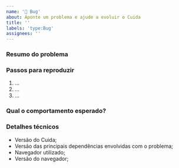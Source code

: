 ```yaml
---
name: '🐞 Bug'
about: Aponte um problema e ajude a evoluir o Cuida
title: ''
labels: 'type:Bug'
assignees: ''
---
```


<!-- Encontrou um bug? Por favor, preencha as seções abaixo. 👍 -->

### Resumo do problema

<!-- Uma breve descrição do bug encontrado. Prints são muito bem-vindos.  -->

### Passos para reproduzir

1. ...
2. ...
3. ...

### Qual o comportamento esperado?

<!-- Qual deveria ser o comportamento padrão na situação mencionada? -->

### Detalhes técnicos

-   Versão do Cuida;
-   Versão das principais dependências envolvidas com o problema;
-   Navegador utilizado;
-   Versão do navegador;
